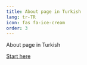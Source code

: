 ```yaml
---
title: About page in Turkish
lang: tr-TR
icon: fas fa-ice-cream
order: 3
---
```


About page in Turkish

[Start here](/tr)
